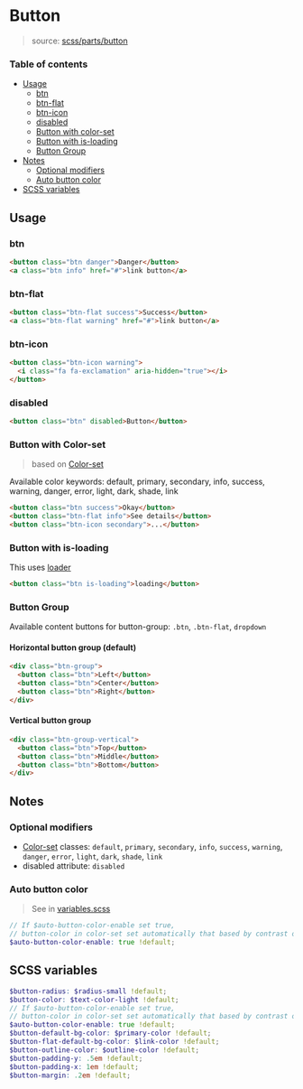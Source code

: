 # Button

> source: [scss/parts/button](../../src/scss/parts/_button.scss)

### Table of contents

- [Usage](#usage)
  - [btn](#btn)
  - [btn-flat](#btn-flat)
  - [btn-icon](#btn-icon)
  - [disabled](#disabled)
  - [Button with color-set](#button-with-color-set)
  - [Button with is-loading](#button-with-is-loading)
  - [Button Group](#button-group)
- [Notes](#notes)
  - [Optional modifiers](#optional-modifiers)
  - [Auto button color](#auto-button-color)
- [SCSS variables](#scss-variables)

## Usage

### btn

``` html
<button class="btn danger">Danger</button>
<a class="btn info" href="#">link button</a>
```

### btn-flat

``` html
<button class="btn-flat success">Success</button>
<a class="btn-flat warning" href="#">link button</a>
```

### btn-icon

``` html
<button class="btn-icon warning">
  <i class="fa fa-exclamation" aria-hidden="true"></i>
</button>
```

### disabled

``` html
<button class="btn" disabled>Button</button>
```

### Button with Color-set

> based on [Color-set](color-set.md)

Available color keywords: default, primary, secondary, info, success, warning, danger, error, light, dark, shade, link

``` html
<button class="btn success">Okay</button>
<button class="btn-flat info">See details</button>
<button class="btn-icon secondary">...</button>
```

### Button with is-loading

This uses [loader](loader.md)

``` html
<button class="btn is-loading">loading</button>
```

### Button Group

Available content buttons for button-group: `.btn`, `.btn-flat`, `dropdown`

#### Horizontal button group (default)

``` html
<div class="btn-group">
  <button class="btn">Left</button>
  <button class="btn">Center</button>
  <button class="btn">Right</button>
</div>
```

#### Vertical button group

``` html
<div class="btn-group-vertical">
  <button class="btn">Top</button>
  <button class="btn">Middle</button>
  <button class="btn">Bottom</button>
</div>
```

## Notes

### Optional modifiers

- [Color-set](color-set.md) classes: `default`, `primary`, `secondary`, `info`, `success`, `warning`, `danger`, `error`, `light`, `dark`, `shade`, `link`
- disabled attribute: `disabled`

### Auto button color

> See in [variables.scss](../../src/scss/_variables.scss)

``` scss
// If $auto-button-color-enable set true,
// button-color in color-set set automatically that based by contrast of background-color.
$auto-button-color-enable: true !default;
```

## SCSS variables

``` scss
$button-radius: $radius-small !default;
$button-color: $text-color-light !default;
// If $auto-button-color-enable set true,
// button-color in color-set set automatically that based by contrast of background-color.
$auto-button-color-enable: true !default;
$button-default-bg-color: $primary-color !default;
$button-flat-default-bg-color: $link-color !default;
$button-outline-color: $outline-color !default;
$button-padding-y: .5em !default;
$button-padding-x: 1em !default;
$button-margin: .2em !default;
```
